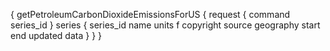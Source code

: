 {
  getPetroleumCarbonDioxideEmissionsForUS {
    request {
      command
      series_id
    }
    series {
      series_id
      name
      units
      f
      copyright
      source
      geography
      start
      end
      updated
      data
    }
  }
}